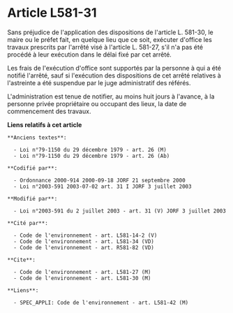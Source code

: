 # Article L581-31

Sans préjudice de l'application des dispositions de l'article L. 581-30, le maire ou le préfet fait, en quelque lieu que ce
soit, exécuter d'office les travaux prescrits par l'arrêté visé à l'article L. 581-27, s'il n'a pas été procédé à leur
exécution dans le délai fixé par cet arrêté.

Les frais de l'exécution d'office sont supportés par la personne à qui a été notifié l'arrêté, sauf si l'exécution des
dispositions de cet arrêté relatives à l'astreinte a été suspendue par le juge administratif des référés.

L'administration est tenue de notifier, au moins huit jours à l'avance, à la personne privée propriétaire ou occupant des
lieux, la date de commencement des travaux.

**Liens relatifs à cet article**

	**Anciens textes**:

	  - Loi n°79-1150 du 29 décembre 1979 - art. 26 (M)
	  - Loi n°79-1150 du 29 décembre 1979 - art. 26 (Ab)

	**Codifié par**:

	  - Ordonnance 2000-914 2000-09-18 JORF 21 septembre 2000
	  - Loi n°2003-591 2003-07-02 art. 31 I JORF 3 juillet 2003

	**Modifié par**:

	  - Loi n°2003-591 du 2 juillet 2003 - art. 31 (V) JORF 3 juillet 2003

	**Cité par**:

	  - Code de l'environnement - art. L581-14-2 (V)
	  - Code de l'environnement - art. L581-34 (VD)
	  - Code de l'environnement - art. R581-82 (VD)

	**Cite**:

	  - Code de l'environnement - art. L581-27 (M)
	  - Code de l'environnement - art. L581-30 (M)

	**Liens**:

	  - SPEC_APPLI: Code de l'environnement - art. L581-42 (M)
